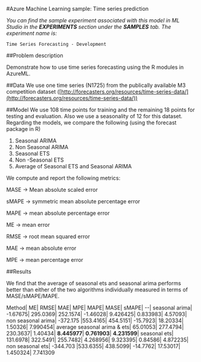 <properties title="Azure Machine Learning Sample: Time series prediction" pageTitle="Machine Learning Sample: Time series prediction | Azure" description="A sample Azure Machine Learning experiment that uses time series data to build a forecasting model with R." metaKeywords="" services="" solutions="" documentationCenter="" authors="garye" videoId="" scriptId="" />

<tags ms.service="machine-learning" ms.workload="tbd" ms.tgt_pltfrm="na" ms.devlang="na" ms.topic="article" ms.date="01/01/1900" ms.author="garye" />

#Azure Machine Learning sample: Time series prediction

*You can find the sample experiment associated with this model in ML Studio in the **EXPERIMENTS** section under the **SAMPLES** tab. The experiment name is:*

	Time Series Forecasting - Development

##Problem description
 
Demonstrate how to use time series forecasting using the R modules in AzureML.
 
##Data
We use one time series (N1725) from the publically available M3 competition dataset  ([http://forecasters.org/resources/time-series-data/](http://forecasters.org/resources/time-series-data/))
 
##Model
We use 108 time points for training and the remaining 18 points for testing and evaluation.
Also we use a seasonality of 12 for this dataset.
Regarding the models, we compare the following (using the forecast package in R)  

1. 	Seasonal ARIMA 
2. 	Non Seasonal ARIMA
3. 	Seasonal ETS
4. 	Non -Seasonal ETS
5. 	Average of Seasonal ETS and Seasonal ARIMA
 
We compute and report the following metrics:
 
MASE -> Mean absolute scaled error  

sMAPE -> symmetric mean absolute percentage error  

MAPE -> mean absolute percentage error  

ME -> mean error  

RMSE -> root mean squared error  

MAE -> mean absolute error  

MPE -> mean percentage error
 
##Results
 
We find that the average of seasonal ets and seasonal arima performs better than either of the two algorithms individually measured in terms of MASE/sMAPE/MAPE.
 
Method|	ME|	RMSE|	MAE|	MPE|	MAPE|	MASE|	sMAPE|
--|
seasonal arima|	-1.67675|	295.0369|	252.1574|	-1.46028|	9.426425|	0.833983|	4.57093|
non seasonal arima|	-372.175	|553.4165|	454.5151|	-15.7923|	18.20334|	1.50326|	7.990454|
average seasonal arima & ets|	65.01053|	277.4794|	230.3637|	1.40434|	**8.445977**|	**0.761903**|	**4.231599**|
seasonal ets|	131.6978|	322.5491|	255.7482|	4.268956|	9.323395|	0.84586|	4.872235|
non seasonal ets|	-344.703	|533.6355|	438.5099|	-14.7762|	17.53017|	1.450324|	7.741309


